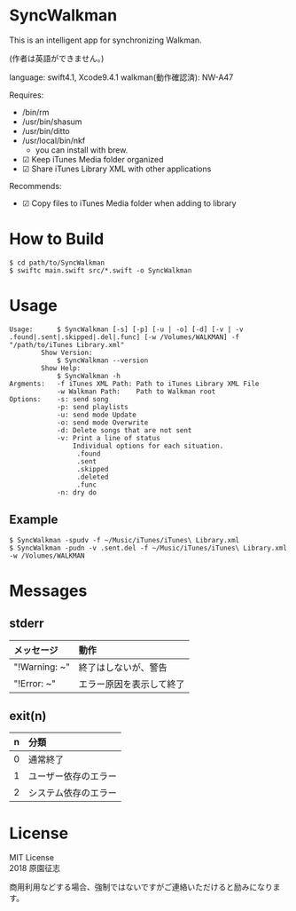 # SyncWalkman
This is an intelligent app for synchronizing Walkman.

(作者は英語ができません。)

language: swift4.1, Xcode9.4.1
walkman(動作確認済): NW-A47

Requires: 

- /bin/rm
- /usr/bin/shasum
- /usr/bin/ditto
- /usr/local/bin/nkf
    - you can install with brew.
- ☑ Keep iTunes Media folder organized
- ☑ Share iTunes Library XML with other applications

Recommends:

- ☑ Copy files to iTunes Media folder when adding to library

# How to Build

```
$ cd path/to/SyncWalkman
$ swiftc main.swift src/*.swift -o SyncWalkman
```

# Usage

```
Usage:      $ SyncWalkman [-s] [-p] [-u | -o] [-d] [-v | -v .found|.sent|.skipped|.del|.func] [-w /Volumes/WALKMAN] -f "/path/to/iTunes Library.xml"
        Show Version:
            $ SyncWalkman --version
        Show Help:
            $ SyncWalkman -h
Argments:   -f iTunes XML Path: Path to iTunes Library XML File
            -w Walkman Path:    Path to Walkman root
Options:    -s: send song
            -p: send playlists
            -u: send mode Update
            -o: send mode Overwrite
            -d: Delete songs that are not sent
            -v: Print a line of status
                Individual options for each situation.
                 .found
                 .sent
                 .skipped
                 .deleted
                 .func
            -n: dry do
```

## Example

```
$ SyncWalkman -spudv -f ~/Music/iTunes/iTunes\ Library.xml
$ SyncWalkman -pudn -v .sent.del -f ~/Music/iTunes/iTunes\ Library.xml -w /Volumes/WALKMAN
```

# Messages

## stderr

|メッセージ | 動作 |
|:------|:-----|
|"!Warning: ~" | 終了はしないが、警告 | 
|"!Error: ~" | エラー原因を表示して終了 |

## exit(n)

| n | 分類 |
|:---:|:-----|
| 0 | 通常終了 |
| 1 | ユーザー依存のエラー |
| 2 | システム依存のエラー |

# License
MIT License  
2018 原園征志

商用利用などする場合、強制ではないですがご連絡いただけると励みになります。
